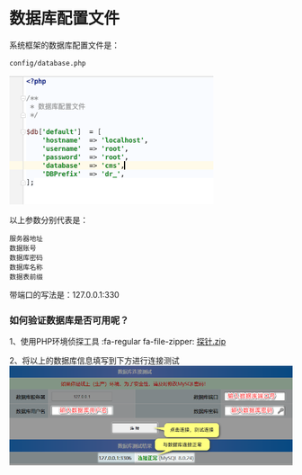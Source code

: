 # 数据库配置文件

系统框架的数据库配置文件是：

```
config/database.php
```

![数据库配置文件](./_images/202303200942167.png)

以上参数分别代表是：

```
服务器地址
数据账号
数据库密码
数据库名称
数据表前缀
```

带端口的写法是：127.0.0.1:330

### **如何验证数据库是否可用呢？**

1、使用PHP环境侦探工具
:fa-regular fa-file-zipper: [探针.zip](https://files.13aq.com/探针.zip)

2、将以上的数据库信息填写到下方进行连接测试
![检查mysql数据库账号是否正确](./_images/202303200915650.png)
